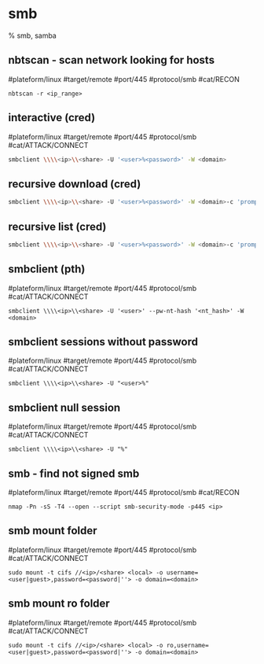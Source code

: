 # smb
% smb, samba

## nbtscan - scan network looking for hosts
#plateform/linux #target/remote #port/445 #protocol/smb #cat/RECON 
```
nbtscan -r <ip_range>
```

## interactive (cred)
#plateform/linux #target/remote #port/445 #protocol/smb #cat/ATTACK/CONNECT  
```bash
smbclient \\\\<ip>\\<share> -U '<user>%<password>' -W <domain>
```

## recursive download (cred)
```bash
smbclient \\\\<ip>\\<share> -U '<user>%<password>' -W <domain>-c 'prompt OFF; recurse ON;  mget *'
```

## recursive list (cred)
```bash
smbclient \\\\<ip>\\<share> -U '<user>%<password>' -W <domain>-c 'prompt OFF; recurse ON;  ls'
```

## smbclient (pth)
#plateform/linux #target/remote #port/445 #protocol/smb #cat/ATTACK/CONNECT  
```
smbclient \\\\<ip>\\<share> -U '<user>' --pw-nt-hash '<nt_hash>' -W <domain>
```

## smbclient sessions without password
#plateform/linux #target/remote #port/445 #protocol/smb #cat/ATTACK/CONNECT  
```
smbclient \\\\<ip>\\<share> -U "<user>%"
```

## smbclient null session
#plateform/linux #target/remote #port/445 #protocol/smb #cat/ATTACK/CONNECT  
```
smbclient \\\\<ip>\\<share> -U "%"
```

## smb - find not signed  smb
#plateform/linux #target/remote #port/445 #protocol/smb #cat/RECON 
```
nmap -Pn -sS -T4 --open --script smb-security-mode -p445 <ip>
```

## smb mount folder
#plateform/linux #target/remote #port/445 #protocol/smb #cat/ATTACK/CONNECT  
```
sudo mount -t cifs //<ip>/<share> <local> -o username=<user|guest>,password=<password|''> -o domain=<domain>
```

## smb mount ro folder
#plateform/linux #target/remote #port/445 #protocol/smb #cat/ATTACK/CONNECT  
```
sudo mount -t cifs //<ip>/<share> <local> -o ro,username=<user|guest>,password=<password|''> -o domain=<domain>
```
